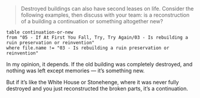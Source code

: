 > Destroyed buildings can also have second leases on life. Consider the following examples, then discuss with your team: is a reconstruction of a building a continuation or something altogether new?

```dataview
table continuation-or-new
from "05 - If At First You Fall, Try, Try Again/03 - Is rebuilding a ruin preservation or reinvention"
where file.name != "03 - Is rebuilding a ruin preservation or reinvention"
```

In my opinion, it depends. If the old building was completely destroyed, and nothing was left except memories — it’s something new.

But if it’s like the White House or Stonehenge, where it was never fully destroyed and you just reconstructed the broken parts, it’s a continuation.
